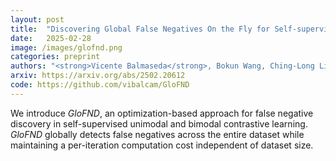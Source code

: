 ```yaml
---
layout: post
title:  "Discovering Global False Negatives On the Fly for Self-supervised Contrastive Learning"
date:   2025-02-28
image: /images/glofnd.png
categories: preprint
authors: "<strong>Vicente Balmaseda</strong>, Bokun Wang, Ching-Long Lin, Tianbao Yang"
arxiv: https://arxiv.org/abs/2502.20612
code: https://github.com/vibalcam/GloFND
---
```

We introduce *GloFND*, an optimization-based approach for false negative discovery in self-supervised unimodal and bimodal contrastive learning. *GloFND* globally detects false negatives across the entire dataset while maintaining a per-iteration computation cost independent of dataset size.
